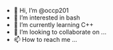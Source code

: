 - 👋 Hi, I’m @occp201
- 👀 I’m interested in bash
- 🌱 I’m currently learning C++
- 💞️ I’m looking to collaborate on ...
- 📫 How to reach me ...

<!---
occp201/occp201 is a ✨ special ✨ repository because its `README.md` (this file) appears on your GitHub profile.
You can click the Preview link to take a look at your changes.
--->
